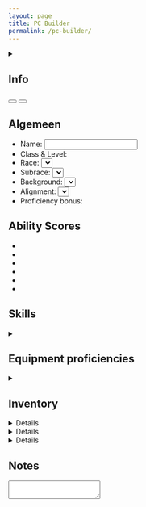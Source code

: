 ```yaml
---
layout: page
title: PC Builder
permalink: /pc-builder/
---
```


<section>
    <details>
        <summary>
            <h2>Info</h2>
        </summary>
        <p>
            Op deze pagina kun je je eigen <abbr title="Player Character">PC</abbr> maken zoals je dit ook op een papieren character sheet zou doen. Aangezien deze "character sheet" niet op fysiek papier is, kunnen we gebruik maken van technieken om de ervaring wat te stroomlijnen. Zo worden de skills van je karakter op deze pagina automatisch uitgerekend op basis van je ability scores, level, en proficiency/ expertise. Daarnaast heb je op het internet veel meer ruimte om dingen op te slaan dan een paar stukken A4 papier.
        </p>
        <p>
            Hieronder wordt wat dieper in gegaan op een paar specificaties van deze pagina. Door deze te lezen begrijp je mogelijk beter wat het idee achter de pagina is en wat de mogelijke uitbreidingen en limitaties zijn.
        </p>
        <h3>localStorage</h3>
        <p>
            Voor het opslaan van de data op deze pagina wordt <a href="https://developer.mozilla.org/en-US/docs/Web/API/Window/localStorage" target="_blank">localStorage</a> gebruikt. Dit is een techniek waarmee data lokaal in de client opgeslagen kan worden. Dit zorgt er in de praktijk voor dat iedereen die deze pagina bezoekt een unieke set aan data heeft, en dat de data die jij op deze pagina ziet alleen voor jou beschikbaar is. Dit zorgt er ook voor dat de data op jouw computer anders is dan bijvoorbeeld op je telefoon. Er zijn plannen om een export-import functionaliteit te maken waardoor je data over meerdere machines beschikbaar kunt stellen.
        </p>
        <h3>DnD API</h3>
        <p>
            Voor class, race, background, en alignment wordt de <a href="https://www.dnd5eapi.co/" target="_blank">DnD 5e API</a> gebruikt. Deze API bevat alle gratis content van D&D 5e, <a href="https://media.wizards.com/2016/downloads/DND/SRD-OGL_V5.1.pdf" target="_blank">de <abbr title="Systems Reference Document">SRD</abbr></a>. Dit is een subset van het <abbr title="Player's Handbook">PHB</abbr>, wat inhoud dat niet alle content hier beschikbaar is (dit bevat bijvoorbeeld maar 1 background). Er zijn op dit moment geen plannen om dit uit te breiden, omdat je dan met copyright law bezig bent.
        </p>
        <h3>Geplande componenten</h3>
        <p>
            Naast de componenten die je al op deze pagina ziet, zijn er plannen voor uitbreidingen. Hieronder zie je een lijst met een aantal geplande onderdelen. Als je zelf voorstellen hebt over uitbreidingen, hoor ik dit graag.
        </p>
        <ul>
            <li>HP, AC, initiative, en speed</li>
            <li>Saving throws</li>
            <li>Spell casting</li>
            <li>Talen</li>
            <li>
                Inventory, onderverdeeld in
                <ul>
                    <li>Magische items</li>
                    <li>Potions</li>
                    <li>Goud</li>
                    <li>Misc</li>
                </ul>
            </li>
            <li>
                Proficiencies in items
            </li>
        </ul>
    </details>
</section>

<section>
    <button is="manage-characters-button"></button>
    <button is="manage-custom-objects-button"></button>
</section>

<section>
    <h2>Algemeen</h2>
    <ul>
        <li><label>Name: <input is="name-input"/></label></li>
        <li>
            <label>Class & Level: </label><class-level-section></class-level-section>
        </li>
        <li><label>Race: <select is="race-input"></select></label></li>
        <li><label>Subrace: <select is="subrace-input"></select></label></li>
        <li><label>Background: <select is="background-input"></select></label></li>
        <li><label>Alignment: <select is="alignment-input"></select></label></li>
        <li>Proficiency bonus: <proficiency-bonus-display></proficiency-bonus-display></li>
    </ul>
</section>

<section>
    <h2>Ability Scores</h2>
    <ul class="no-style-list ability-scores-list">
        <li>
            <ability-score-display ability="str"></ability-score-display>
        </li>
        <li>
            <ability-score-display ability="dex"></ability-score-display>
        </li>
        <li>
            <ability-score-display ability="con"></ability-score-display>
        </li>
        <li>
            <ability-score-display ability="int"></ability-score-display>
        </li>
        <li>
            <ability-score-display ability="wis"></ability-score-display>
        </li>
        <li>
            <ability-score-display ability="cha"></ability-score-display>
        </li>
    </ul>
</section>

<section>
    <h2>Skills</h2>
    <ul is="skills-list"></ul>
</section>

<section>
    <details>
        <summary><h2>Equipment proficiencies</h2></summary>
        <details>
            <summary><h3>Weapons</h3></summary>
            <h4>Simple Melee</h4>
            <ul is="equipment-proficiencies-list" isArmor="false" equipmentCategoryIndex="simple-melee-weapons"></ul>
            <h4>Martial Melee</h4>
            <ul is="equipment-proficiencies-list" isArmor="false" equipmentCategoryIndex="martial-melee-weapons"></ul>
            <h4>Simple Ranged</h4>
            <ul is="equipment-proficiencies-list" isArmor="false" equipmentCategoryIndex="simple-ranged-weapons"></ul>
            <h4>Martial Ranged</h4>
            <ul is="equipment-proficiencies-list" isArmor="false" equipmentCategoryIndex="martial-ranged-weapons"></ul>
        </details>
        <details>
            <summary><h3>Armor</h3></summary>
            <h4>Light</h4>
            <ul is="equipment-proficiencies-list" isArmor="true" equipmentCategoryIndex="light-armor"></ul>
            <h4>Medium</h4>
            <ul is="equipment-proficiencies-list" isArmor="true" equipmentCategoryIndex="medium-armor"></ul>
            <h4>Heavy</h4>
            <ul is="equipment-proficiencies-list" isArmor="true" equipmentCategoryIndex="heavy-armor"></ul>
            <h4>Shields</h4>
            <ul is="equipment-proficiencies-list" isArmor="true" equipmentCategoryIndex="shields"></ul>
        </details>
    </details>
</section>

<section>
    <details>
        <summary><h2>Inventory</h2></summary>
        <h3>Weapons</h3>
        <inventory-weapon-add-input></inventory-weapon-add-input>
        <div class="table-container">
            <inventory-weapon-table></inventory-weapon-table>
        </div>
        <h3>Armor</h3>
        <inventory-armor-add-input></inventory-armor-add-input>
        <div class="table-container">
            <inventory-armor-table></inventory-armor-table>
        </div>
    </details>
</section>

<section>
    <details is="race-features-display"></details>
</section>

<section>
    <details is="subrace-features-display"></details>
</section>

<section>
    <details is="classes-features-display"></details>
</section>

<section>
    <h2>Notes</h2>
    <textarea is="notes-textarea"></textarea>
</section>

<div>
    <dialog is="manage-custom-objects-dialog"></dialog>
    <dialog is="manage-characters-dialog"></dialog>
    <dialog is="character-import-dialog"></dialog>
    <dialog is="character-export-dialog"></dialog>
    <dialog is="character-delete-dialog"></dialog>
    <dialog is="custom-object-import-dialog"></dialog>
    <dialog is="custom-object-export-dialog"></dialog>
    <dialog is="custom-object-delete-dialog"></dialog>
</div>

<script type="module" src="{{ '/assets/js/player-character/load-globals.js' | relative_url }}"></script>

<script type="module">
    import { loadPage } from "{{ '/assets/js/player-character/load-page.js' | relative_url }}";
    loadPage();
</script>

<script type="module" src="{{ '/assets/js/player-character/import-custom-elements.js' | relative_url }}"></script>
